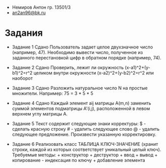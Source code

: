 * Немиров Антон	гр. 13501/3
* an2an96@bk.ru

# Задания #

* Задание 1	Сдано
	Пользователь задает целое двухзначное число (например, 47). Необходимо вывести число, полученное
	из заданного перестановкой цифр в обратном порядке (например, 74).

* Задание 2	Сдано
	Проверить, лежит ли окружность (x-a1)^2+(y-b1)^2=r^2 целиком внутри окружности 
	(x-a2)^2+(y-b2)^2=r^2 или наоборот

* Задание 3	Сдано
	Разложить натуральное число N на простые множители. Например: 75 = 3 * 5 * 5

* Задание 4	Сдано
	Каждый элемент aij матрицы A(m,n) заменить суммой элементов подматрицы A'(i,j), 
	расположенной в левом верхнем углу матрицы A.

* Задание 5	
	Текст содержит следующие знаки корректуры: 
		$ - сделать красную строку
		# - удалить следующее слово
		@ - удалить следующее предложение.
	Произвести указанную корректировку.

* Задание 6
	Реализовать класс ТАБЛИЦА КЛЮЧ-ЗНАЧЕНИЕ (хранит строки, каждой из которых соответствует уникальный целый ключ).
	Требуемые методы:
		+ конструктор
		+ деструктор
		+ ввод
		+ вывод
		+ копирование
		- индексация по ключу
		+ добавление элемента
